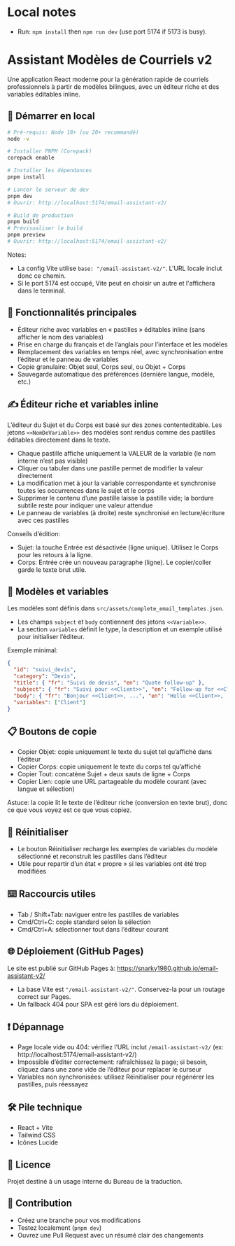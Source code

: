 # Local notes
- Run: `npm install` then `npm run dev` (use port 5174 if 5173 is busy).

# Assistant Modèles de Courriels v2

Une application React moderne pour la génération rapide de courriels professionnels à partir de modèles bilingues, avec un éditeur riche et des variables éditables inline.

## 🚀 Démarrer en local

```bash
# Pré-requis: Node 18+ (ou 20+ recommandé)
node -v

# Installer PNPM (Corepack)
corepack enable

# Installer les dépendances
pnpm install

# Lancer le serveur de dev
pnpm dev
# Ouvrir: http://localhost:5174/email-assistant-v2/

# Build de production
pnpm build
# Prévisualiser le build
pnpm preview
# Ouvrir: http://localhost:5174/email-assistant-v2/
```

Notes:
- La config Vite utilise `base: "/email-assistant-v2/"`. L'URL locale inclut donc ce chemin.
- Si le port 5174 est occupé, Vite peut en choisir un autre et l'affichera dans le terminal.

## 🎯 Fonctionnalités principales

- Éditeur riche avec variables en « pastilles » éditables inline (sans afficher le nom des variables)
- Prise en charge du français et de l’anglais pour l’interface et les modèles
- Remplacement des variables en temps réel, avec synchronisation entre l’éditeur et le panneau de variables
- Copie granulaire: Objet seul, Corps seul, ou Objet + Corps
- Sauvegarde automatique des préférences (dernière langue, modèle, etc.)

## ✍️ Éditeur riche et variables inline

L’éditeur du Sujet et du Corps est basé sur des zones contenteditable. Les jetons `<<NomDeVariable>>` des modèles sont rendus comme des pastilles éditables directement dans le texte.

- Chaque pastille affiche uniquement la VALEUR de la variable (le nom interne n’est pas visible)
- Cliquer ou tabuler dans une pastille permet de modifier la valeur directement
- La modification met à jour la variable correspondante et synchronise toutes les occurrences dans le sujet et le corps
- Supprimer le contenu d’une pastille laisse la pastille vide; la bordure subtile reste pour indiquer une valeur attendue
- Le panneau de variables (à droite) reste synchronisé en lecture/écriture avec ces pastilles

Conseils d’édition:
- Sujet: la touche Entrée est désactivée (ligne unique). Utilisez le Corps pour les retours à la ligne.
- Corps: Entrée crée un nouveau paragraphe (ligne). Le copier/coller garde le texte brut utile.

## 🧩 Modèles et variables

Les modèles sont définis dans `src/assets/complete_email_templates.json`.
- Les champs `subject` et `body` contiennent des jetons `<<Variable>>`.
- La section `variables` définit le type, la description et un exemple utilisé pour initialiser l’éditeur.

Exemple minimal:

```json
{
  "id": "suivi_devis",
  "category": "Devis",
  "title": { "fr": "Suivi de devis", "en": "Quote follow-up" },
  "subject": { "fr": "Suivi pour <<Client>>", "en": "Follow-up for <<Client>>" },
  "body": { "fr": "Bonjour <<Client>>, ...", "en": "Hello <<Client>>, ..." },
  "variables": ["Client"]
}
```

## 📋 Boutons de copie

- Copier Objet: copie uniquement le texte du sujet tel qu’affiché dans l’éditeur
- Copier Corps: copie uniquement le texte du corps tel qu’affiché
- Copier Tout: concatène Sujet + deux sauts de ligne + Corps
- Copier Lien: copie une URL partageable du modèle courant (avec langue et sélection)

Astuce: la copie lit le texte de l’éditeur riche (conversion en texte brut), donc ce que vous voyez est ce que vous copiez.

## 🔄 Réinitialiser

- Le bouton Réinitialiser recharge les exemples de variables du modèle sélectionné et reconstruit les pastilles dans l’éditeur
- Utile pour repartir d’un état « propre » si les variables ont été trop modifiées

## ⌨️ Raccourcis utiles

- Tab / Shift+Tab: naviguer entre les pastilles de variables
- Cmd/Ctrl+C: copie standard selon la sélection
- Cmd/Ctrl+A: sélectionner tout dans l’éditeur courant

## 🌐 Déploiement (GitHub Pages)

Le site est publié sur GitHub Pages à: https://snarky1980.github.io/email-assistant-v2/

- La base Vite est `"/email-assistant-v2/"`. Conservez-la pour un routage correct sur Pages.
- Un fallback 404 pour SPA est géré lors du déploiement.

## ❗ Dépannage

- Page locale vide ou 404: vérifiez l’URL inclut `/email-assistant-v2/` (ex: http://localhost:5174/email-assistant-v2/)
- Impossible d’éditer correctement: rafraîchissez la page; si besoin, cliquez dans une zone vide de l’éditeur pour replacer le curseur
- Variables non synchronisées: utilisez Réinitialiser pour régénérer les pastilles, puis réessayez

## 🛠️ Pile technique

- React + Vite
- Tailwind CSS
- Icônes Lucide

## 📝 Licence

Projet destiné à un usage interne du Bureau de la traduction.

## 🤝 Contribution

- Créez une branche pour vos modifications
- Testez localement (`pnpm dev`)
- Ouvrez une Pull Request avec un résumé clair des changements
